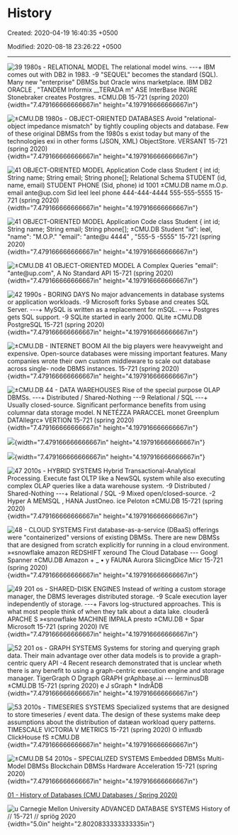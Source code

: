 # History

Created: 2020-04-19 16:40:35 +0500

Modified: 2020-08-18 23:26:22 +0500

---

![39 1980s - RELATIONAL MODEL The relational model wins. ---+ IBM comes out with DB2 in 1983. -9 "SEQUEL" becomes the standard (SQL). Many new "enterprise" DBMSs but Oracle wins marketplace. IBM DB2 ORACLE , "TANDEM Informix __TERADA m" ASE InterBase INGRE Stonebraker creates Postgres. ±CMU.DB 15-721 (spring 2020) ](media/History-image1.png){width="7.479166666666667in" height="4.197916666666667in"}

![±CMU.DB 1980s - OBJECT-ORIENTED DATABASES Avoid "relational-object impedance mismatch" by tightly coupling objects and database. Few of these original DBMSs from the 1980s s exist today but many of the technologies exi in other forms (JSON, XML) ObjectStore. VERSANT 15-721 (spring 2020) ](media/History-image2.png){width="7.479166666666667in" height="4.197916666666667in"}

![41 OBJECT-ORIENTED MODEL Application Code class Student { int id; String name; String email; String phone[]; Relational Schema STUDENT (id, name, email) STUDENT PHONE (Sid, phone) id 1001 ±CMU.DB name m.O.p. email ante@up.com Sid leel leel phone 444-444-4444 555-555-5555 15-721 (spring 2020) ](media/History-image3.png){width="7.479166666666667in" height="4.197916666666667in"}

![41 OBJECT-ORIENTED MODEL Application Code class Student { int id; String name; String email; String phone[]; ±CMU.DB Student "id": leøl, "name": "M.O.P." "email": "ante@u 4444" , "555-5 -5555" 15-721 (spring 2020) ](media/History-image4.png){width="7.479166666666667in" height="4.197916666666667in"}

![±CMU.DB 41 OBJECT-ORIENTED MODEL A Complex Queries "email": "ante@up.com", A No Standard API 15-721 (spring 2020) ](media/History-image5.png){width="7.479166666666667in" height="4.197916666666667in"}

![42 1990s - BORING DAYS No major advancements in database systems or application workloads. -9 Microsoft forks Sybase and creates SQL Server. ---+ MySQL is written as a replacement for mSQL. ---+ Postgres gets SQL support. -9 SQLite started in early 2000. QLite ±CMU.DB PostgreSQL 15-721 (spring 2020) ](media/History-image6.png){width="7.479166666666667in" height="4.197916666666667in"}

![±CMU.DB - INTERNET BOOM All the big players were heavyweight and expensive. Open-source databases were missing important features. Many companies wrote their own custom middleware to scale out database across single- node DBMS instances. 15-721 (spring 2020) ](media/History-image7.png){width="7.479166666666667in" height="4.197916666666667in"}

![±CMU.DB 44 - DATA WAREHOUSES Rise of the special purpose OLAP DBMSs. ---+ Distributed / Shared-Nothing ---9 Relational / SQL ---+ Usually closed-source. Significant performance benefits from using columnar data storage model. N NETÉZZA PARACCEL monet Greenplum DATAllegrc» VERTION 15-721 (spring 2020) ](media/History-image8.png){width="7.479166666666667in" height="4.197916666666667in"}

![](media/History-image9.png){width="7.479166666666667in" height="4.197916666666667in"}

![](media/History-image10.png){width="7.479166666666667in" height="4.197916666666667in"}

![47 2010s - HYBRID SYSTEMS Hybrid Transactional-Analytical Processing. Execute fast OLTP like a NewSQL system while also executing complex OLAP queries like a data warehouse system. -9 Distributed / Shared-Nothing ---+ Relational / SQL -9 Mixed open/closed-source. -2 Hyper A MEMSQL , HANA JustOneo. ice Peloton ±CMU.DB 15-721 (spring 2020) ](media/History-image11.png){width="7.479166666666667in" height="4.197916666666667in"}

![48 - CLOUD SYSTEMS First database-as-a-service (DBaaS) offerings were "containerized" versions of existing DBMSs. There are new DBMSs that are designed from scratch explicitly for running in a cloud environment. »«snowflake amazon REDSHIFT xeround The Cloud Database --- Googl Spanner ±CMU.DB Amazon + _ • y FAUNA Aurora SlicingDice Micr 15-721 (spring 2020) ](media/History-image12.png){width="7.479166666666667in" height="4.197916666666667in"}

![49 201 os - SHARED-DISK ENGINES Instead of writing a custom storage manager, the DBMS leverages distributed storage. -9 Scale execution layer independently of storage. ---+ Favors log-structured approaches. This is what most people think of when they talk about a data lake. clouderå APACHE S »«snowflake MACHINE IMPALA presto ±CMU.DB + Spar Microsoft 15-721 (spring 2020) IVE ](media/History-image13.png){width="7.479166666666667in" height="4.197916666666667in"}

![52 201 os - GRAPH SYSTEMS Systems for storing and querying graph data. Their main advantage over other data models is to provide a graph-centric query API -4 Recent research demonstrated that is unclear wheth there is any benefit to using a graph-centric execution engine and storage manager. TigerGraph O Dgraph GRAPH grAphbase.ai --- lerminusDB ±CMU.DB 15-721 (spring 2020) e J sGraph * IndrÅDB ](media/History-image14.png){width="7.479166666666667in" height="4.197916666666667in"}

![53 2010s - TIMESERIES SYSTEMS Specialized systems that are designed to store timeseries / event data. The design of these systems make deep assumptions about the distribution of datæan workload query patterns. TIMESCALE VICTORIA V METRICS 15-721 (spring 2020) O influxdb ClickHouse fS ±CMU.DB ](media/History-image15.png){width="7.479166666666667in" height="4.197916666666667in"}

![±CMU.DB 54 2010s - SPECIALIZED SYSTEMS Embedded DBMSs Multi-Model DBMSs Blockchain DBMSs Hardware Acceleration 15-721 (spring 2020) ](media/History-image16.png){width="7.479166666666667in" height="4.197916666666667in"}



[01 - History of Databases (CMU Databases / Spring 2020)](https://www.youtube.com/watch?v=SdW5RKUboKc)



![u Carnegie Mellon University ADVANCED DATABASE SYSTEMS History of // 15-721 // spriög 2020 ](media/History-image17.jpg){width="5.0in" height="2.8020833333333335in"}

















